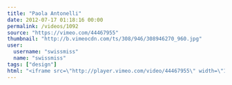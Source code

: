 ```yaml
---
title: "Paola Antonelli"
date: 2012-07-17 01:18:16 00:00
permalink: /videos/1092
source: "https://vimeo.com/44467955"
thumbnail: "http://b.vimeocdn.com/ts/308/946/308946270_960.jpg"
user:
  username: "swissmiss"
  name: "swissmiss"
tags: ["design"]
html: "<iframe src=\"http://player.vimeo.com/video/44467955\" width=\"1280\" height=\"720\" frameborder=\"0\" webkitAllowFullScreen mozallowfullscreen allowFullScreen></iframe>"
---
```


